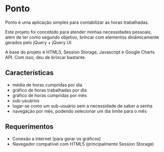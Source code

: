 Ponto
=====

Ponto é uma aplicação simples para contabilizar as horas trabalhadas.

Este projeto foi concebido para atender minhas necessidades pessoais,
além de ter como segundo objetivo, brincar com elementos dinâmicamente
gerados pelo jQuery + jQuery UI.

A base do projeto é HTML5, Session Storage, Javascript e Google Charts API. 
Com isso, deu de brincar bastante.

Características
---------------

- média de horas cumpridas por dia
- gráfico de horas trabalhadas por dia
- gráfico de horas cumpridas por mês
- sub-usuários
- logar-se como um sub-usuário sem a necessidade de saber a senha
- navegação por mês, podendo selecionar um dia limite para o mês

Requerimentos
-------------

- Conexão a internet (para gerar os gráficos)
- Navegador compatível com HTML5 (principalmente Session Storage)
